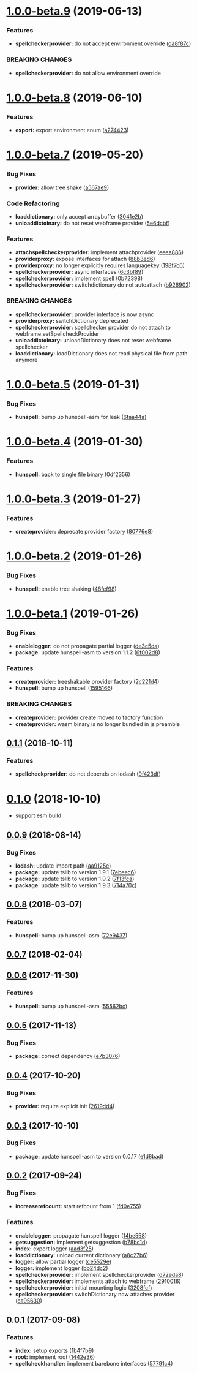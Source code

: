 <a name="1.0.0-beta.9"></a>
# [1.0.0-beta.9](https://github.com/kwonoj/electron-hunspell/compare/v1.0.0-beta.8...v1.0.0-beta.9) (2019-06-13)


### Features

* **spellcheckerprovider:** do not accept environment override ([da8f87c](https://github.com/kwonoj/electron-hunspell/commit/da8f87c))


### BREAKING CHANGES

* **spellcheckerprovider:** do not allow environment override



<a name="1.0.0-beta.8"></a>
# [1.0.0-beta.8](https://github.com/kwonoj/electron-hunspell/compare/v1.0.0-beta.7...v1.0.0-beta.8) (2019-06-10)


### Features

* **export:** export environment enum ([a274423](https://github.com/kwonoj/electron-hunspell/commit/a274423))



<a name="1.0.0-beta.7"></a>
# [1.0.0-beta.7](https://github.com/kwonoj/electron-hunspell/compare/v1.0.0-beta.5...v1.0.0-beta.7) (2019-05-20)


### Bug Fixes

* **provider:** allow tree shake ([a567ae9](https://github.com/kwonoj/electron-hunspell/commit/a567ae9))


### Code Refactoring

* **loaddictionary:** only accept arraybuffer ([3041e2b](https://github.com/kwonoj/electron-hunspell/commit/3041e2b))
* **unloaddictoinary:** do not reset webframe provider ([5e6dcbf](https://github.com/kwonoj/electron-hunspell/commit/5e6dcbf))


### Features

* **attachspellcheckerprovider:** implement attachprovider ([eeea886](https://github.com/kwonoj/electron-hunspell/commit/eeea886))
* **providerproxy:** expose interfaces for attach ([88b3ed6](https://github.com/kwonoj/electron-hunspell/commit/88b3ed6))
* **providerproxy:** no longer explicitly requires languagekey ([198f7c6](https://github.com/kwonoj/electron-hunspell/commit/198f7c6))
* **spellcheckerprovider:** async interfaces ([6c3bf89](https://github.com/kwonoj/electron-hunspell/commit/6c3bf89))
* **spellcheckerprovider:** implement spell ([0b72398](https://github.com/kwonoj/electron-hunspell/commit/0b72398))
* **spellcheckerprovider:** switchdictionary do not autoattach ([b926902](https://github.com/kwonoj/electron-hunspell/commit/b926902))


### BREAKING CHANGES

* **spellcheckerprovider:** provider interface is now async
* **providerproxy:** switchDictionary deprecated
* **spellcheckerprovider:** spellchecker provider do not attach to
webframe.setSpellcheckProvider
* **unloaddictoinary:** unloadDictionary does not reset webframe spellchecker
* **loaddictionary:** loadDictionary does not read physical file from path
anymore



<a name="1.0.0-beta.5"></a>
# [1.0.0-beta.5](https://github.com/kwonoj/electron-hunspell/compare/v1.0.0-beta.4...v1.0.0-beta.5) (2019-01-31)


### Bug Fixes

* **hunspell:** bump up hunspell-asm for leak ([6faa44a](https://github.com/kwonoj/electron-hunspell/commit/6faa44a))



<a name="1.0.0-beta.4"></a>
# [1.0.0-beta.4](https://github.com/kwonoj/electron-hunspell/compare/v1.0.0-beta.3...v1.0.0-beta.4) (2019-01-30)


### Features

* **hunspell:** back to single file binary ([0df2356](https://github.com/kwonoj/electron-hunspell/commit/0df2356))



<a name="1.0.0-beta.3"></a>
# [1.0.0-beta.3](https://github.com/kwonoj/electron-hunspell/compare/v1.0.0-beta.2...v1.0.0-beta.3) (2019-01-27)


### Features

* **createprovider:** deprecate provider factory ([80776e8](https://github.com/kwonoj/electron-hunspell/commit/80776e8))



<a name="1.0.0-beta.2"></a>
# [1.0.0-beta.2](https://github.com/kwonoj/electron-hunspell/compare/v1.0.0-beta.1...v1.0.0-beta.2) (2019-01-26)


### Bug Fixes

* **hunspell:** enable tree shaking ([48fef98](https://github.com/kwonoj/electron-hunspell/commit/48fef98))



<a name="1.0.0-beta.1"></a>
# [1.0.0-beta.1](https://github.com/kwonoj/electron-hunspell/compare/v0.1.1...v1.0.0-beta.1) (2019-01-26)


### Bug Fixes

* **enablelogger:** do not propagate partial logger ([de3c5da](https://github.com/kwonoj/electron-hunspell/commit/de3c5da))
* **package:** update hunspell-asm to version 1.1.2 ([6f002d8](https://github.com/kwonoj/electron-hunspell/commit/6f002d8))


### Features

* **createprovider:** treeshakable provider factory ([2c221d4](https://github.com/kwonoj/electron-hunspell/commit/2c221d4))
* **hunspell:** bump up hunspell ([1595166](https://github.com/kwonoj/electron-hunspell/commit/1595166))


### BREAKING CHANGES

* **createprovider:** provider create moved to factory function
* **createprovider:** wasm binary is no longer bundled in js preamble



<a name="0.1.1"></a>
## [0.1.1](https://github.com/kwonoj/electron-hunspell/compare/v0.0.9...v0.1.1) (2018-10-11)


### Features

* **spellcheckprovider:** do not depends on lodash ([9f423df](https://github.com/kwonoj/electron-hunspell/commit/9f423df))



<a name="0.1.0"></a>
# [0.1.0](https://github.com/kwonoj/electron-hunspell/compare/v0.0.9...v0.1.0) (2018-10-10)

* support esm build

<a name="0.0.9"></a>
## [0.0.9](https://github.com/kwonoj/electron-hunspell/compare/v0.0.8...v0.0.9) (2018-08-14)


### Bug Fixes

* **lodash:** update import path ([aa9125e](https://github.com/kwonoj/electron-hunspell/commit/aa9125e))
* **package:** update tslib to version 1.9.1 ([7ebeec6](https://github.com/kwonoj/electron-hunspell/commit/7ebeec6))
* **package:** update tslib to version 1.9.2 ([7f13fca](https://github.com/kwonoj/electron-hunspell/commit/7f13fca))
* **package:** update tslib to version 1.9.3 ([714a70c](https://github.com/kwonoj/electron-hunspell/commit/714a70c))



<a name="0.0.8"></a>
## [0.0.8](https://github.com/kwonoj/electron-hunspell/compare/v0.0.7...v0.0.8) (2018-03-07)


### Features

* **hunspell:** bump up hunspell-asm ([72e9437](https://github.com/kwonoj/electron-hunspell/commit/72e9437))



<a name="0.0.7"></a>
## [0.0.7](https://github.com/kwonoj/electron-hunspell/compare/v0.0.6...v0.0.7) (2018-02-04)



<a name="0.0.6"></a>
## [0.0.6](https://github.com/kwonoj/electron-hunspell/compare/v0.0.5...v0.0.6) (2017-11-30)


### Features

* **hunspell:** bump up hunspell-asm ([55562bc](https://github.com/kwonoj/electron-hunspell/commit/55562bc))



<a name="0.0.5"></a>
## [0.0.5](https://github.com/kwonoj/electron-hunspell/compare/v0.0.4...v0.0.5) (2017-11-13)


### Bug Fixes

* **package:** correct dependency ([e7b3076](https://github.com/kwonoj/electron-hunspell/commit/e7b3076))



<a name="0.0.4"></a>
## [0.0.4](https://github.com/kwonoj/electron-hunspell/compare/v0.0.3...v0.0.4) (2017-10-20)


### Bug Fixes

* **provider:** require explicit init ([2619dd4](https://github.com/kwonoj/electron-hunspell/commit/2619dd4))



<a name="0.0.3"></a>
## [0.0.3](https://github.com/kwonoj/electron-hunspell/compare/v0.0.2...v0.0.3) (2017-10-10)


### Bug Fixes

* **package:** update hunspell-asm to version 0.0.17 ([e1d8bad](https://github.com/kwonoj/electron-hunspell/commit/e1d8bad))



<a name="0.0.2"></a>
## [0.0.2](https://github.com/kwonoj/electron-hunspell/compare/v0.0.1...v0.0.2) (2017-09-24)


### Bug Fixes

* **increaserefcount:** start refcount from 1 ([fd0e755](https://github.com/kwonoj/electron-hunspell/commit/fd0e755))


### Features

* **enablelogger:** propagate hunspell logger ([14be558](https://github.com/kwonoj/electron-hunspell/commit/14be558))
* **getsuggestion:** implement getsuggestion ([b78bc1d](https://github.com/kwonoj/electron-hunspell/commit/b78bc1d))
* **index:** export logger ([aad3f25](https://github.com/kwonoj/electron-hunspell/commit/aad3f25))
* **loaddictionary:** unload current dictionary ([a8c27b6](https://github.com/kwonoj/electron-hunspell/commit/a8c27b6))
* **logger:** allow partial logger ([ce5529e](https://github.com/kwonoj/electron-hunspell/commit/ce5529e))
* **logger:** implement logger ([bb24dc2](https://github.com/kwonoj/electron-hunspell/commit/bb24dc2))
* **spellcheckerprovider:** implement spellcheckerprovider ([d72eda8](https://github.com/kwonoj/electron-hunspell/commit/d72eda8))
* **spellcheckerprovider:** implements attach to webframe ([2910016](https://github.com/kwonoj/electron-hunspell/commit/2910016))
* **spellcheckerprovider:** initial mounting logic ([3208fcf](https://github.com/kwonoj/electron-hunspell/commit/3208fcf))
* **spellcheckerprovider:** switchDictionary now attaches provider ([ca95630](https://github.com/kwonoj/electron-hunspell/commit/ca95630))



<a name="0.0.1"></a>
## 0.0.1 (2017-09-08)


### Features

* **index:** setup exports ([1b4f7b9](https://github.com/kwonoj/electron-hunspell/commit/1b4f7b9))
* **root:** implement root ([1442e36](https://github.com/kwonoj/electron-hunspell/commit/1442e36))
* **spellcheckhandler:** implement barebone interfaces ([57791c4](https://github.com/kwonoj/electron-hunspell/commit/57791c4))



